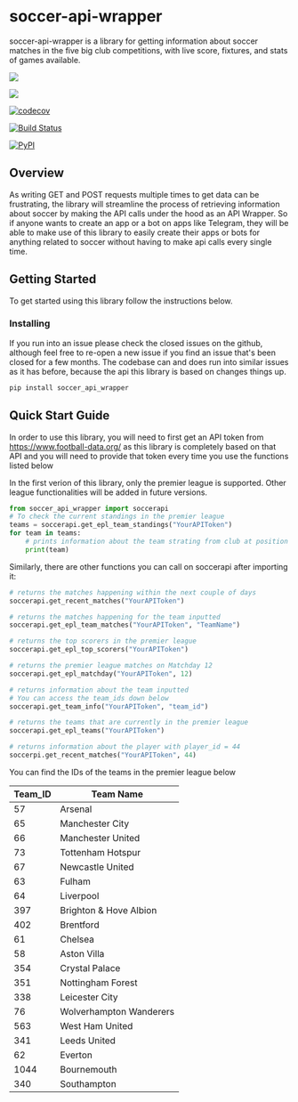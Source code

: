 # soccer-api-wrapper

soccer-api-wrapper is a library for getting information about soccer matches in the five big club competitions, with live score, fixtures, and stats of games available. 

[![](https://img.shields.io/static/v1?label=license&message=Apache-2.0&color=%3CCOLOR%3E)](./LICENSE)

[![](https://img.shields.io/github/issues/Debi-Ejeta/soccer-api-wrapper)](../../issues)

[![codecov](https://codecov.io/gh/Debi-Ejeta/soccer-api-wrapper/branch/main/graph/badge.svg?token=1MBRYEYR2J)](https://codecov.io/gh/Debi-Ejeta/soccer-api-wrapper)

[![Build Status](https://github.com/Debi-Ejeta/soccer-api-wrapper/actions/workflows/workflow.yml/badge.svg)](https://github.com/Debi-Ejeta/soccer-api-wrapper/actions/workflows/workflow.yml)

[![PyPI](https://img.shields.io/pypi/v/soccer-api-wrapper)](https://pypi.org/project/soccer-api-wrapper/)

## Overview

As writing GET and POST requests multiple times to get data can be frustrating, the library will streamline the process of retrieving information about soccer by making the API calls under the hood as an API Wrapper. So if anyone wants to create an app or a bot on apps like Telegram, they will be able to make use of this library to easily create their apps or bots for anything related to soccer without having to make api calls every single time. 

## Getting Started

To get started using this library follow the instructions below.

### Installing

If you run into an issue please check the closed issues on the github, although feel free to re-open a new issue if you find an issue that's been closed for a few months. The codebase can and does run into similar issues as it has before, because the api this library is based on changes things up.

```sh
pip install soccer_api_wrapper
```

## Quick Start Guide

In order to use this library, you will need to first get an API token from 
https://www.football-data.org/ as this library is completely based on that 
API and you will need to provide that token every time you use the functions 
listed below

In the first verion of this library, only the premier league is supported. 
Other league functionalities will be added in future versions. 

```py
from soccer_api_wrapper import soccerapi
# To check the current standings in the premier league
teams = soccerapi.get_epl_team_standings("YourAPIToken")
for team in teams:
    # prints information about the team strating from club at position 1
    print(team)
```

Similarly, there are other functions you can call on soccerapi after importing it:

```py
# returns the matches happening within the next couple of days
soccerapi.get_recent_matches("YourAPIToken")
```

```py
# returns the matches happening for the team inputted
soccerapi.get_epl_team_matches("YourAPIToken", "TeamName")
```

```py
# returns the top scorers in the premier league
soccerapi.get_epl_top_scorers("YourAPIToken")
```

```py
# returns the premier league matches on Matchday 12
soccerapi.get_epl_matchday("YourAPIToken", 12)
```

```py
# returns information about the team inputted
# You can access the team_ids down below
soccerapi.get_team_info("YourAPIToken", "team_id")
```

```py
# returns the teams that are currently in the premier league
soccerapi.get_epl_teams("YourAPIToken")
```

```py
# returns information about the player with player_id = 44
soccerpi.get_recent_matches("YourAPIToken", 44)
```
You can find the IDs of the teams in the premier league below

| Team_ID     | Team Name                  |
| ----------- | -------------------------- |
| 57          | Arsenal                    |
| 65          | Manchester City            |
| 66          | Manchester United          |
| 73          | Tottenham Hotspur          |
| 67          | Newcastle United           |
| 63          | Fulham                     |
| 64          | Liverpool                  |
| 397         | Brighton & Hove Albion     |
| 402         | Brentford                  |
| 61          | Chelsea                    |
| 58          | Aston Villa                |
| 354         | Crystal Palace             |
| 351         | Nottingham Forest          |
| 338         | Leicester City             |
| 76          | Wolverhampton Wanderers    |
| 563         | West Ham United            |
| 341         | Leeds United               |
| 62          | Everton                    |
| 1044        | Bournemouth                |
| 340         | Southampton                |



